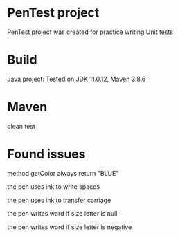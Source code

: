 # PenTest project
PenTest project was created for practice writing Unit tests

# Build 
Java project: Tested on JDK 11.0.12, Maven 3.8.6 

# Maven 
clean test 

# Found issues
method getColor always return "BLUE"

the pen uses ink to write spaces

the pen uses ink to transfer carriage

the pen writes word if size letter is null

the pen writes word if size letter is negative






